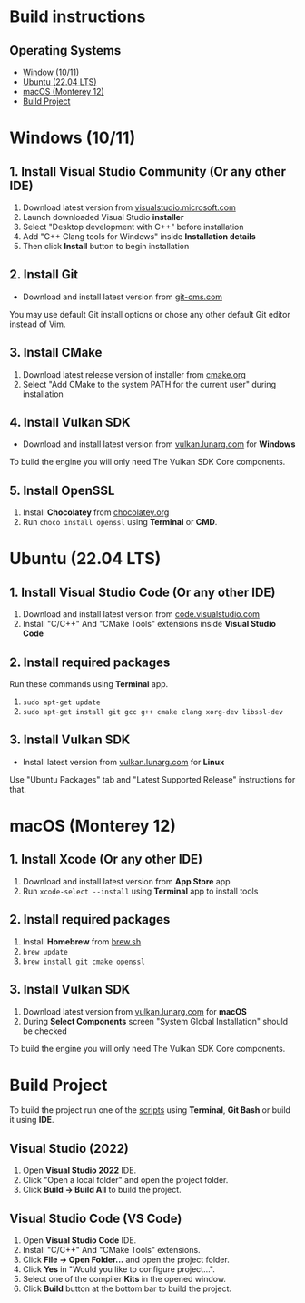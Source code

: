 # Build instructions

## Operating Systems

* [Window (10/11)](BUILDING.md#windows-1011)
* [Ubuntu (22.04 LTS)](BUILDING.md#ubuntu-2204-lts)
* [macOS (Monterey 12)](BUILDING.md#macos-monterey-12)
* [Build Project](BUILDING.md#build-project)

# Windows (10/11)

## 1. Install Visual Studio Community (Or any other IDE)

1. Download latest version from [visualstudio.microsoft.com](https://visualstudio.microsoft.com/downloads)
2. Launch downloaded Visual Studio **installer**
3. Select "Desktop development with C++" before installation
4. Add "C++ Clang tools for Windows" inside **Installation details**
5. Then click **Install** button to begin installation

## 2. Install Git

* Download and install latest version from [git-cms.com](https://git-scm.com/downloads)

You may use default Git install options or chose any other default Git editor instead of Vim.

## 3. Install CMake

1. Download latest release version of installer from [cmake.org](https://cmake.org/download)
2. Select "Add CMake to the system PATH for the current user" during installation

## 4. Install Vulkan SDK

* Download and install latest version from [vulkan.lunarg.com](https://vulkan.lunarg.com) for **Windows**

To build the engine you will only need The Vulkan SDK Core components.

## 5. Install OpenSSL

1. Install **Chocolatey** from [chocolatey.org](https://chocolatey.org/install)
2. Run ```choco install openssl``` using **Terminal** or **CMD**.


# Ubuntu (22.04 LTS)

## 1. Install Visual Studio Code (Or any other IDE)

1. Download and install latest version from [code.visualstudio.com](https://code.visualstudio.com/download)
2. Install "C/C++" And "CMake Tools" extensions inside **Visual Studio Code**

## 2. Install required packages

Run these commands using **Terminal** app.

1. ```sudo apt-get update```
2. ```sudo apt-get install git gcc g++ cmake clang xorg-dev libssl-dev```

## 3. Install Vulkan SDK

* Install latest version from [vulkan.lunarg.com](https://vulkan.lunarg.com) for **Linux**

Use "Ubuntu Packages" tab and "Latest Supported Release" instructions for that.


# macOS (Monterey 12)

## 1. Install Xcode (Or any other IDE)

1. Download and install latest version from **App Store** app
2. Run ```xcode-select --install``` using **Terminal** app to install tools

## 2. Install required packages

1. Install **Homebrew** from [brew.sh](https://brew.sh)
2. ```brew update```
3. ```brew install git cmake openssl```

## 3. Install Vulkan SDK

1. Download latest version from [vulkan.lunarg.com](https://vulkan.lunarg.com) for **macOS**
2. During **Select Components** screen "System Global Installation" should be checked

To build the engine you will only need The Vulkan SDK Core components.


# Build Project

To build the project run one of the [scripts](scripts/) using **Terminal**, **Git Bash** or build it using **IDE**.

## Visual Studio (2022)

1. Open **Visual Studio 2022** IDE.
2. Click "Open a local folder" and open the project folder.
3. Click **Build -> Build All** to build the project.

## Visual Studio Code (VS Code)

1. Open **Visual Studio Code** IDE.
2. Install "C/C++" And "CMake Tools" extensions.
3. Click **File -> Open Folder...** and open the project folder.
4. Click **Yes** in "Would you like to configure project...".
5. Select one of the compiler **Kits** in the opened window.
6. Click **Build** button at the bottom bar to build the project.